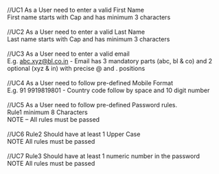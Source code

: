 //UC1 As a User need to enter a valid First Name<br>
First name starts with Cap and has minimum 3 characters<br>
<br>
//UC2 As a User need to enter a valid Last Name<br>
Last name starts with Cap and has minimum 3 characters<br>
<br>
//UC3 As a User need to enter a valid email<br>
E.g. abc.xyz@bl.co.in - Email has 3 mandatory parts (abc, bl & co) and 2 optional (xyz & in) with precise @ and . positions<br>
<br>
//UC4 As a User need to follow pre-defined Mobile Format<br>
E.g. 91 9919819801 - Country code follow by space and 10 digit number<br>
<br>
//UC5 As a User need to follow pre-defined Password rules.<br>
Rule1 minimum 8 Characters<br>
NOTE – All rules must be passed<br>
<br>
//UC6 Rule2 Should have at least 1 Upper Case<br>
NOTE All rules must be passed<br>
<br>
//UC7 Rule3 Should have at least 1 numeric number in the password<br>
NOTE All rules must be passed<br>
<br>

